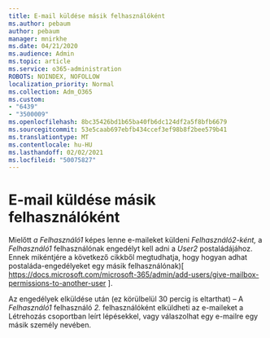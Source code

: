 ```yaml
---
title: E-mail küldése másik felhasználóként
ms.author: pebaum
author: pebaum
manager: mnirkhe
ms.date: 04/21/2020
ms.audience: Admin
ms.topic: article
ms.service: o365-administration
ROBOTS: NOINDEX, NOFOLLOW
localization_priority: Normal
ms.collection: Adm_O365
ms.custom:
- "6439"
- "3500009"
ms.openlocfilehash: 8bc35426bd1b65ba40fb6dc124df2a5f8bfb6679
ms.sourcegitcommit: 53e5caab697ebfb434ccef3ef98b8f2bee579b41
ms.translationtype: MT
ms.contentlocale: hu-HU
ms.lasthandoff: 02/02/2021
ms.locfileid: "50075827"
---
```

# <a name="sending-mail-as-another-user"></a>E-mail küldése másik felhasználóként

Mielőtt *a Felhasználó1* képes lenne e-maileket küldeni *Felhasználó2-ként,* a *Felhasználó1* felhasználónak engedélyt kell adni a *User2* postaládájához. Ennek mikéntjére a következő cikkből megtudhatja, hogy hogyan adhat postaláda-engedélyeket egy másik felhasználónak)[ https://docs.microsoft.com/microsoft-365/admin/add-users/give-mailbox-permissions-to-another-user ].

Az engedélyek elküldése után (ez körülbelül 30 percig is eltarthat) – A *Felhasználó1* felhasználó *2.* felhasználóként elküldheti az e-maileket a Létrehozás csoportban leírt lépésekkel, vagy válaszolhat egy e-mailre egy másik személy nevében.
